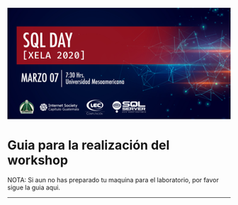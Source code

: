 ![Header](../images/header.jpg)
# Guia para la realización del workshop

NOTA: Si aun no has preparado tu maquina para el laboratorio, por favor sigue la guia aqui.

---------


